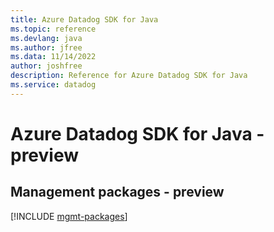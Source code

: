 ```yaml
---
title: Azure Datadog SDK for Java
ms.topic: reference
ms.devlang: java
ms.author: jfree
ms.data: 11/14/2022
author: joshfree
description: Reference for Azure Datadog SDK for Java
ms.service: datadog
---
```

# Azure Datadog SDK for Java - preview

## Management packages - preview
[!INCLUDE [mgmt-packages](datadog-mgmt-index.md)]